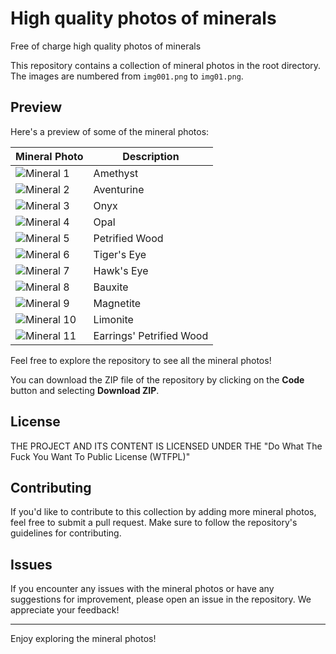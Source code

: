 # High quality photos of minerals
Free of charge high quality photos of minerals

This repository contains a collection of mineral photos in the root directory. The images are numbered from `img001.png` to `img01.png`. 

## Preview

Here's a preview of some of the mineral photos:

| Mineral Photo     | Description |
|-------------------|-------------|
| ![Mineral 1](img001.png) | Amethyst |
| ![Mineral 2](img002.png) | Aventurine |
| ![Mineral 3](img003.png) | Onyx |
| ![Mineral 4](img004.png) | Opal |
| ![Mineral 5](img005.png) | Petrified Wood |
| ![Mineral 6](img006.png) | Tiger's Eye |
| ![Mineral 7](img007.png) | Hawk's Eye |
| ![Mineral 8](img008.png) | Bauxite |
| ![Mineral 9](img009.png) | Magnetite |
| ![Mineral 10](img010.png) | Limonite |
| ![Mineral 11](img011.png) | Earrings' Petrified Wood |

Feel free to explore the repository to see all the mineral photos!

You can download the ZIP file of the repository by clicking on the **Code** button and selecting **Download ZIP**.

## License

THE PROJECT AND ITS CONTENT IS LICENSED UNDER THE "Do What The Fuck You Want To Public License (WTFPL)"

## Contributing

If you'd like to contribute to this collection by adding more mineral photos, feel free to submit a pull request. Make sure to follow the repository's guidelines for contributing.

## Issues

If you encounter any issues with the mineral photos or have any suggestions for improvement, please open an issue in the repository. We appreciate your feedback!

---

Enjoy exploring the mineral photos!
